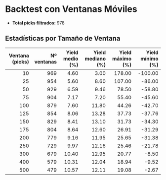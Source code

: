 # Backtest con Ventanas Móviles

- **Total picks filtrados:** 978

## Estadísticas por Tamaño de Ventana

| Ventana (picks) | Nº ventanas | Yield medio (%) | Yield mediano (%) | Yield máximo (%) | Yield mínimo (%) |
|---------------:|------------:|----------------:|------------------:|-----------------:|-----------------:|
|              10 |          969 |            4.60 |              3.00 |          178.00 |         -100.00 |
|              25 |          954 |            5.60 |              8.60 |          107.00 |          -86.00 |
|              50 |          929 |            6.59 |              9.46 |           78.50 |          -58.80 |
|              75 |          904 |            7.17 |              7.20 |           55.40 |          -45.60 |
|             100 |          879 |            7.60 |             11.80 |           44.26 |          -42.70 |
|             125 |          854 |            8.06 |             13.28 |           37.73 |          -37.76 |
|             150 |          829 |            8.41 |             13.10 |           31.73 |          -34.30 |
|             175 |          804 |            8.64 |             12.60 |           26.91 |          -31.29 |
|             200 |          779 |            9.16 |             11.95 |           25.65 |          -31.38 |
|             250 |          729 |            9.97 |             12.16 |           25.46 |          -21.78 |
|             300 |          679 |           10.40 |             12.95 |           20.77 |           -8.50 |
|             400 |          579 |           10.31 |             12.04 |           18.94 |           -9.52 |
|             500 |          479 |           10.57 |             12.11 |           19.08 |           -2.67 |